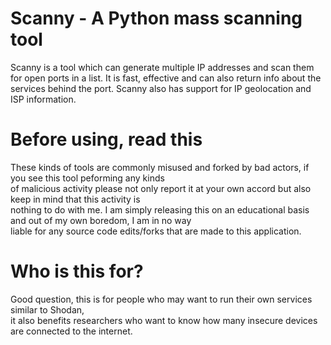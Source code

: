 # Scanny - A Python mass scanning tool
Scanny is a tool which can generate multiple IP addresses and scan them for open ports in a list. 
It is fast, effective and can also return info about the services behind the port. Scanny also has support for IP geolocation and ISP information.  

# Before using, read this
These kinds of tools are commonly misused and forked by bad actors, if you see this tool peforming any kinds  
of malicious activity please not only report it at your own accord but also keep in mind that this activity is  
nothing to do with me. I am simply releasing this on an educational basis and out of my own boredom, I am in no way  
liable for any source code edits/forks that are made to this application.

# Who is this for?
Good question, this is for people who may want to run their own services similar to Shodan,  
it also benefits researchers who want to know how many insecure devices are connected to the internet.
